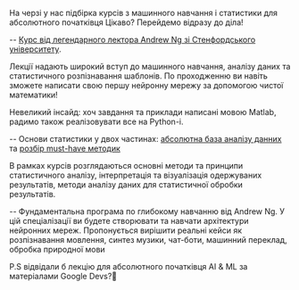 
На черзі у нас підбірка курсів з машинного навчання і статистики для абсолютного початківця
Цікаво? Перейдемо відразу до діла!

-- [Курс від легендарного лектора Andrew Ng зі Стенфордського університету](https://www.coursera.org/learn/machine-learning).
 
Лекції надають широкий вступ до машинного навчання, аналізу даних та статистичного розпізнавання шаблонів. По проходженню ви навіть зможете написати свою першу нейронну мережу за допомогою чистої математики! 

Невеликий інсайд: хоч завдання та приклади написані мовою Matlab, радимо також реалізовувати все на Python-і. 

-- Основи статистики у двох частинах: [абсолютна база аналізу данних](https://stepik.org/course/76) та [розбір must-have методик](https://stepik.org/course/524)
 
В рамках курсів розглядаються основні методи та принципи статистичного аналізу, інтерпретація та візуалізація одержуваних результатів, методи аналізу даних для статистичної обробки результатів.

-- Фундаментальна програма по глибокому навчанню від Andrew Ng. 
У цій спеціалізації ви будете створювати та навчати архітектури нейронних мереж. Пропонується вирішити реальні кейси як розпізнавання мовлення, синтез музики, чат-боти, машинний переклад, обробка природної мови


P.S відвідали б лекцію для абсолютного початківця AI & ML за матеріалами Google Devs?🤔
